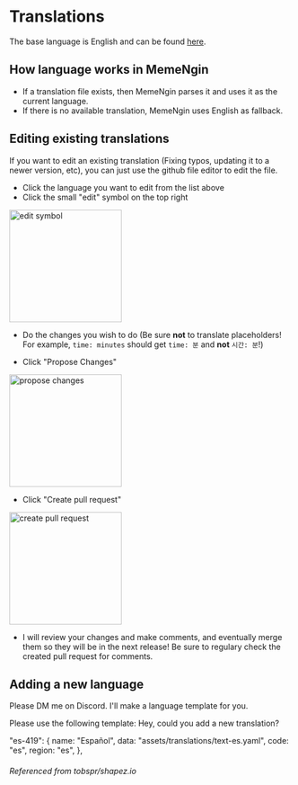 # Translations
The base language is English and can be found [here](text-en.yaml).

## How language works in MemeNgin
- If a translation file exists, then MemeNgin parses it and uses it as the current language.
- If there is no available translation, MemeNgin uses English as fallback.

## Editing existing translations
If you want to edit an existing translation (Fixing typos, updating it to a newer version, etc), you can just use the github file editor to edit the file.

-   Click the language you want to edit from the list above
-   Click the small "edit" symbol on the top right

<img src="https://i.imgur.com/gZnUQoe.png" alt="edit symbol" width="200">

-   Do the changes you wish to do (Be sure **not** to translate placeholders! For example, `time: minutes` should get `time: 분` and **not** `시간: 분`!)

-   Click "Propose Changes"

<img src="https://imgur.com/zc0SPs3" alt="propose changes" width="200">

-   Click "Create pull request"

<img src="https://i.imgur.com/oVljvRE.png" alt="create pull request" width="200">

-   I will review your changes and make comments, and eventually merge them so they will be in the next release! Be sure to regulary check the created pull request for comments.

## Adding a new language
Please DM me on Discord. I'll make a language template for you.

Please use the following template:
Hey, could you add a new translation?

"es-419": {
  name: "Español",
  data: "assets/translations/text-es.yaml",
  code: "es",
  region: "es",
},

<h6> Referenced from tobspr/shapez.io </h6>